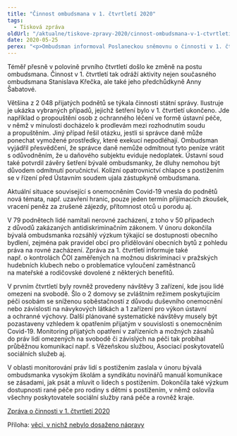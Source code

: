 ```yaml
---
title: "Činnost ombudsmana v 1. čtvrtletí 2020"
tags:
  - Tisková zpráva
oldUrl: "/aktualne/tiskove-zpravy-2020/cinnost-ombudsmana-v-1-ctvrtleti-2020"
date: 2020-05-25
perex: "<p>Ombudsman informoval Poslaneckou sněmovnu o činnosti v 1. čtvrtletí. Tu do jisté míry poznamenal vyhlášený nouzový stav a opatření vlády proti šíření onemocnění Covid-19. Na ombudsmana se obrátili lidé s 2048 podněty, což je o 130 méně než v předchozím roce. Struktura podnětů se nezměnila a stále lidé nejčastěji vyhledávali pomoc ombudsmana v oblasti sociálního zabezpečení, stavebnictví a činnosti Vězeňské služby. Objevila se však i nová témata reagující na aktuální situaci v zemi.</p>"
---
```


<!-- imported from the old website -->

<p>Téměř přesně v polovině prvního čtvrtletí došlo ke změně na postu ombudsmana. Činnost v 1. čtvrtletí tak odráží aktivity nejen současného ombudsmana Stanislava Křečka, ale také jeho předchůdkyně Anny Šabatové.</p> <p>Většina z 2 048 přijatých podnětů se týkala činnosti státní správy. Ilustruje je ukázka vybraných případů, jejichž šetření bylo v 1. čtvrtletí ukončeno. Jde například o propouštění osob z ochranného léčení ve formě ústavní péče, v němž v minulosti docházelo k prodlevám mezi rozhodnutím soudu a propuštěním. Jiný případ řešil otázku, jestli si správce daně může ponechat vymožené prostředky, které exekucí nepodléhají. Ombudsman vyjádřil přesvědčení, že správce daně nemůže odmítnout tyto peníze vrátit s odůvodněním, že u daňového subjektu eviduje nedoplatek. Ústavní soud také potvrdil závěry šetření bývalé ombudsmanky, že dluhy nemohou být důvodem odmítnutí poručnictví. Kolizní opatrovnictví chlapce s postižením se v řízení před Ústavním soudem ujala zástupkyně ombudsmana.</p> <p>Aktuální situace související s onemocněním Covid-19 vnesla do podnětů nová témata, např. uzavření hranic, pouze jeden termín přijímacích zkoušek, vracení peněz za zrušené zájezdy, přítomnost otců u porodu aj.</p> <p>V 79 podnětech lidé namítali nerovné zacházení, z toho v 50 případech z důvodů zakázaných antidiskriminačním zákonem. V únoru dokončila bývalá ombudsmanka rozsáhlý výzkum týkající se dostupnosti obecního bydlení, zejména pak pravidel obcí pro přidělování obecních bytů z pohledu práva na rovné zacházení. Zpráva za 1. čtvrtletí informuje také např. o kontrolách ČOI zaměřených na možnou diskriminaci v pražských hudebních klubech nebo o problematice vyloučení zaměstnanců na mateřské a rodičovské dovolené z některých benefitů.</p> <p>V prvním čtvrtletí byly rovněž provedeny návštěvy 3 zařízení, kde jsou lidé omezeni na svobodě. Šlo o 2 domovy se zvláštním režimem poskytujícím péči osobám se sníženou soběstačností z důvodu duševního onemocnění nebo závislosti na návykových látkách a 1 zařízení pro výkon ústavní a ochranné výchovy. Další plánované systematické návštěvy musely být pozastaveny vzhledem k opatřením přijatým v souvislosti s onemocněním Covid-19. Monitoring přijatých opatření v zařízeních a možných zásahů do práv lidí omezených na svobodě či závislých na péči tak probíhal průběžnou komunikací např. s Vězeňskou službou, Asociací poskytovatelů sociálních služeb aj.</p><p> V oblasti monitorování práv lidí s postižením zaslala v únoru bývalá ombudsmanka vysokým školám a syndikátu novinářů manuál komunikace se zásadami, jak psát a mluvit o lidech s postižením. Dokončila také výzkum dostupnosti rané péče pro rodiny s dětmi s postižením, v němž oslovila všechny poskytovatele sociální služby raná péče a rovněž kraje.</p><p><a href="https://www.ochrance.cz/fileadmin/user_upload/zpravy_pro_poslaneckou_snemovnu/Ctvrtletky/2020/2020-I-Q.pdf" target="_blank">Zpráva o činnosti v 1. čtvrtletí 2020</a></p><p>Příloha: <a href="https://www.ochrance.cz/fileadmin/user_upload/zpravy_pro_poslaneckou_snemovnu/Ctvrtletky/2020/2020-I-Q-sankce.pdf" target="_blank">věci, v nichž nebylo dosaženo nápravy</a></p>
